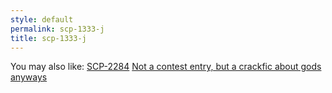 ```yaml
---
style: default
permalink: scp-1333-j
title: scp-1333-j
---
```

You may also like:
[SCP-2284](http://scp-wiki.net/scp-2284-a)
[Not a contest entry, but a crackfic about gods anyways](http://scp-wiki.net/party-of-gods)